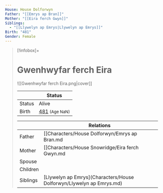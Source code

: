 ```yaml
---
House: House Dolforwyn
Father: "[[Emrys ap Bran]]"
Mother: "[[Eira ferch Gwyn]]"
Siblings:
  - "[[Llywelyn ap Emrys|Llywelyn ap Emrys]]"
Birth: "481"
Gender: Female
---
```

> [!infobox]+
> # Gwenhwyfar ferch Eira
> ![[Gwenhwyfar ferch Eira.png|cover]]
>
>|| Status   |
> | ---- | ---- |
> |Status| Alive|
> |Birth| [481](481) <small>(Age NaN)</small> |
>
>|| Relations   |
> | ---- | ---- |
> | Father | [[Characters/House Dolforwyn/Emrys ap Bran.md|Emrys ap Bran]] |
> | Mother | [[Characters/House Snowridge/Eira ferch Gwyn.md|Eira ferch Gwyn]] |
> | Spouse |  |
> | Children|  |
> | Siblings | [Llywelyn ap Emrys](Characters/House Dolforwyn/Llywelyn ap Emrys.md)|
>  


